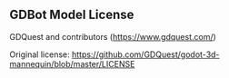 ## GDBot Model License
GDQuest and contributors (https://www.gdquest.com/)

Original license: https://github.com/GDQuest/godot-3d-mannequin/blob/master/LICENSE